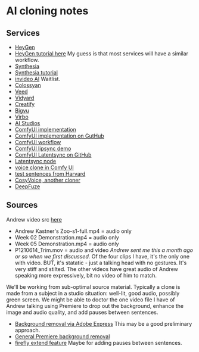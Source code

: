 # AI cloning notes

## Services
- [HeyGen](https://www.heygen.com/)
- [HeyGen tutorial here](https://www.youtube.com/watch?v=xHZ3kfzP6YY) My guess is that most services will have a similar workflow.
- [Synthesia](https://www.synthesia.io/)
- [Synthesia tutorial](https://www.synthesia.io/post/how-to-make-an-avatar)
- [invideo AI](https://invideo.io/make/custom-avatar/) Waitlist.
- [Colossyan](https://www.colossyan.com/custom-avatar)
- [Veed](https://www.veed.io/tools/text-to-speech-avatar/custom-avatar)
- [Vidyard](https://www.vidyard.com/products/ai-avatars/)
- [Creatify](https://creatify.ai/features/ai-avatar)
- [Bigvu](https://bigvu.tv/ai-avatars/custom-ai-avatar)
- [Virbo](https://virbo.wondershare.com/guide/create-an-ai-avatar-video.html)
- [AI Studios](https://www.aistudios.com/)
- [ComfyUI implementation](https://www.reddit.com/r/StableDiffusion/comments/1dwz27s/live_portrait_how_to_make_talking_ai_avatars_in/)
- [ComfyUI implementation on GutHub](https://github.com/jax-explorer/ComfyUI-IF_MemoAvatar)
- [ComfyUI workflow](https://www.comfyonline.app/explore/791e2d71-eaaf-48da-8f99-9b4f7d657ff2)
- [ComfyUI lipsync demo](https://www.youtube.com/watch?v=3_CQpLyyrXQ)
- [ComfyUI Latentsync on GitHub](https://github.com/bytedance/LatentSync)
- [Latentsync node](https://github.com/ShmuelRonen/ComfyUI-LatentSyncWrapper)
- [voice clone in Comfy UI](https://github.com/AIFSH/ComfyUI-GPT_SoVITS)
- [test sentences from Harvard](https://www.cs.columbia.edu/~hgs/audio/harvard.html)
- [CosyVoice, another cloner](https://www.runcomfy.com/comfyui-nodes/CosyVoice-ComfyUI)
- [DeepFuze](https://comfy.icu/extension/SamKhoze__ComfyUI-DeepFuze)

## Sources
Andrew video src [here](https://drive.google.com/drive/folders/1VGtG4yPXxUiUVyGzYj8Jghn47Pv6YAtX)

- Andrew Kastner's Zoo-s1-full.mp4 = audio only
- Week 02 Demonstration.mp4 = audio only
- Week 05 Demonstration.mp4 = audio only
- P1210614_Trim.mov = audio and video *Andrew sent me this a month ago or so when we first discussed.* Of the four clips I have, it's the only one with video. BUT, it's statatic - just a talking head with no gestures. It's very stiff and stilted. The other videos have great audio of Andrew speaking more expressively, bit no video of him to match.

We'll be working from sub-optimal source material. Typically a clone is made from a subject in a studio situation: well-lit, good audio, possibly green screen. We might be able to doctor the one video file I have of Andrew talking using Premiere to drop out the background, enhance the image and audio quality, and add pauses between sentences.

- [Background removal via Adobe Express](https://www.adobe.com/express/feature/ai/video/remove-background) This may be a good preliminary approach.
- [General Premiere background removal](https://democreator.wondershare.com/video-editor/remove-background-premiere-pro.html)
- [firefly extend feature](https://www.youtube.com/watch?v=IpV8y9VknX0) Maybe for adding pauses between sentences.
